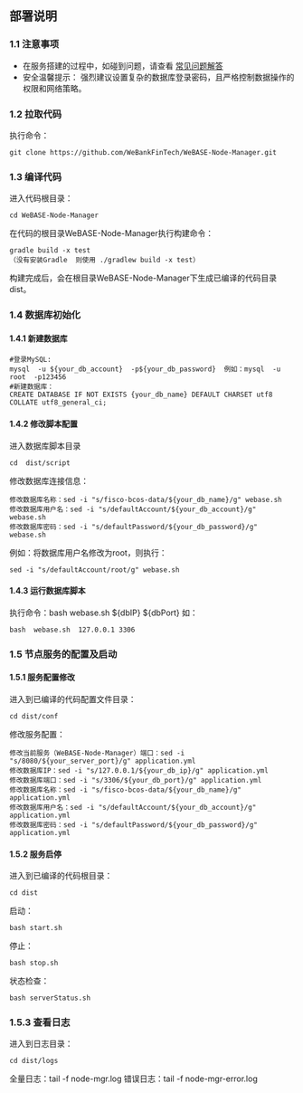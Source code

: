 ## 部署说明

### 1.1 注意事项
* 在服务搭建的过程中，如碰到问题，请查看 [常见问题解答](./install_FAQ.md)
* 安全温馨提示： 强烈建议设置复杂的数据库登录密码，且严格控制数据操作的权限和网络策略。

### 1.2 拉取代码
执行命令：
```shell
git clone https://github.com/WeBankFinTech/WeBASE-Node-Manager.git
```
### 1.3 编译代码
进入代码根目录：
```shell
cd WeBASE-Node-Manager
```
在代码的根目录WeBASE-Node-Manager执行构建命令：
```shell
gradle build -x test
（没有安装Gradle  则使用 ./gradlew build -x test）
```
构建完成后，会在根目录WeBASE-Node-Manager下生成已编译的代码目录dist。


### 1.4 数据库初始化
#### 1.4.1 新建数据库
```
#登录MySQL:
mysql  -u ${your_db_account}  -p${your_db_password}  例如：mysql  -u root  -p123456
#新建数据库：
CREATE DATABASE IF NOT EXISTS {your_db_name} DEFAULT CHARSET utf8 COLLATE utf8_general_ci;
```

#### 1.4.2 修改脚本配置
进入数据库脚本目录
```shell
cd  dist/script
```
修改数据库连接信息：
```shell
修改数据库名称：sed -i "s/fisco-bcos-data/${your_db_name}/g" webase.sh
修改数据库用户名：sed -i "s/defaultAccount/${your_db_account}/g" webase.sh
修改数据库密码：sed -i "s/defaultPassword/${your_db_password}/g" webase.sh
```
例如：将数据库用户名修改为root，则执行：
```shell
sed -i "s/defaultAccount/root/g" webase.sh
```

#### 1.4.3 运行数据库脚本
执行命令：bash  webase.sh  ${dbIP}  ${dbPort}
如：
```shell
bash  webase.sh  127.0.0.1 3306
```

### 1.5 节点服务的配置及启动
#### 1.5.1 服务配置修改
进入到已编译的代码配置文件目录：
```shell
cd dist/conf
```
修改服务配置：
```shell
修改当前服务（WeBASE-Node-Manager）端口：sed -i "s/8080/${your_server_port}/g" application.yml
修改数据库IP：sed -i "s/127.0.0.1/${your_db_ip}/g" application.yml
修改数据库端口：sed -i "s/3306/${your_db_port}/g" application.yml
修改数据库名称：sed -i "s/fisco-bcos-data/${your_db_name}/g" application.yml
修改数据库用户名：sed -i "s/defaultAccount/${your_db_account}/g" application.yml
修改数据库密码：sed -i "s/defaultPassword/${your_db_password}/g" application.yml
```

#### 1.5.2 服务启停
进入到已编译的代码根目录：
```
cd dist
```
启动：
```shell
bash start.sh
```
停止：
```shell
bash stop.sh
```
状态检查：
```shell
bash serverStatus.sh
```
### 1.5.3 查看日志
进入到日志目录：
```shell
cd dist/logs
```
全量日志：tail -f node-mgr.log
错误日志：tail -f node-mgr-error.log
